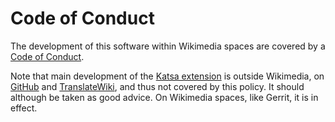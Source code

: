 # Code of Conduct

The development of this software within Wikimedia spaces are covered by a [Code of Conduct](https://www.mediawiki.org/wiki/Code_of_Conduct).

Note that main development of the [Katsa extension](https://www.mediawiki.org/wiki/Special:MyLanguage/Extension:Katsa) is outside Wikimedia, on [GitHub](https://github.com/jeblad/Katsa/) and [TranslateWiki](https://translatewiki.net/wiki/Special:Translate/mwgithub-katsa), and thus not covered by this policy. It should although be taken as good advice. On Wikimedia spaces, like Gerrit, it is in effect.
